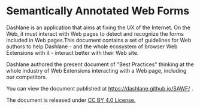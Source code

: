# Semantically Annotated Web Forms

Dashlane is an application that aims at fixing the UX of the Internet. On the Web, it must interact with Web pages to detect and recognize the forms included in Web pages.This document contains a set of guidelines for Web authors to help Dashlane - and the whole ecosystem of browser Web Extensions with it - interact better with their Web site.

Dashlane authored the present document of "Best Practices" thinking at the whole industry of Web Extensions interacting with a Web page, including our competitors.

You can view the document published at https://dashlane.github.io/SAWF/ .

The document is released under [CC BY 4.0 License.](https://creativecommons.org/licenses/by/4.0/)
